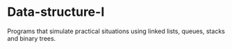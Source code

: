 # Data-structure-I
Programs that simulate practical situations using linked lists, queues, stacks and binary trees.   
